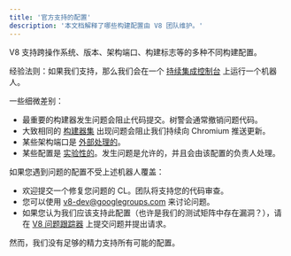 ```yaml
---
title: '官方支持的配置'
description: '本文档解释了哪些构建配置由 V8 团队维护。'
---
```

V8 支持跨操作系统、版本、架构端口、构建标志等的多种不同构建配置。

经验法则：如果我们支持，那么我们会在一个 [持续集成控制台](https://ci.chromium.org/p/v8/g/main/console) 上运行一个机器人。

一些细微差别：

- 最重要的构建器发生问题会阻止代码提交。树警会通常撤销问题代码。
- 大致相同的 [构建器集](https://chromium.googlesource.com/infra/infra/+/main/infra/services/lkgr_finder/config/v8_cfg.pyl) 出现问题会阻止我们持续向 Chromium 推送更新。
- 某些架构端口是 [外部处理的](/docs/ports)。
- 某些配置是 [实验性的](https://ci.chromium.org/p/v8/g/experiments/console)。发生问题是允许的，并且会由该配置的负责人处理。

如果您遇到问题的配置不受上述机器人覆盖：

- 欢迎提交一个修复您问题的 CL。团队将支持您的代码审查。
- 您可以使用 v8-dev@googlegroups.com 来讨论问题。
- 如果您认为我们应该支持此配置（也许是我们的测试矩阵中存在漏洞？），请在 [V8 问题跟踪器](https://bugs.chromium.org/p/v8/issues/entry) 上提交问题并提出请求。

然而，我们没有足够的精力支持所有可能的配置。
